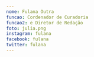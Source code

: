 ```yaml
---
nome: Fulana Outra
funcao: Cordenador de Curadoria
funcao2: e Diretor de Redação
foto: julia.png
instagram: fulana
facebook: fulana
twitter: fulana
---
```

